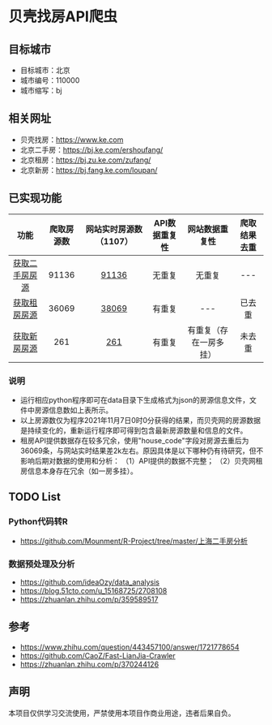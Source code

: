 # 贝壳找房API爬虫

## 目标城市

- 目标城市：北京
- 城市编号：110000
- 城市缩写：bj

## 相关网址
- 贝壳找房：https://www.ke.com
- 北京二手房：https://bj.ke.com/ershoufang/
- 北京租房：https://bj.zu.ke.com/zufang/
- 北京新房：https://bj.fang.ke.com/loupan/

## 已实现功能

|                             功能                             | 爬取房源数 |         网站实时房源数（1107）         | API数据重复性 |     网站数据重复性     | 爬取结果去重 |
| :----------------------------------------------------------: | :--------: | :------------------------------------: | :-----------: | :--------------------: | :----------: |
| [获取二手房房源](https://github.com/SeaEagleI/shell_crawler/blob/master/ershoufang.py) |   91136    | [91136](https://bj.ke.com/ershoufang/) |    无重复     |         无重复         |     ---      |
| [获取租房房源](https://github.com/SeaEagleI/shell_crawler/blob/master/zufang.py) |   36069    | [38069](https://bj.zu.ke.com/zufang/)  |    有重复     |          ---           |    已去重    |
| [获取新房房源](https://github.com/SeaEagleI/shell_crawler/blob/master/newhouse.py) |    261     | [261](https://bj.fang.ke.com/loupan/)  |    有重复     | 有重复（存在一房多挂） |    未去重    |

### 说明
- 运行相应python程序即可在data目录下生成格式为json的房源信息文件，文件中房源信息数如上表所示。
- 以上房源数仅为程序2021年11月7日0时0分获得的结果，而贝壳网的房源数据是持续变化的，重新运行程序即可得到包含最新房源数量和信息的文件。
- 租房API提供数据存在较多冗余，使用"house_code"字段对房源去重后为36069条，与网站实时结果差2k左右。原因具体是以下哪种仍有待研究，但不影响后期对数据的使用和分析：
（1）API提供的数据不完整；
（2）贝壳网租房信息本身存在冗余（如一房多挂）。

## TODO List
### Python代码转R
- https://github.com/Mounment/R-Project/tree/master/上海二手房分析

### 数据预处理及分析
- https://github.com/ideaOzy/data_analysis
- https://blog.51cto.com/u_15168725/2708108
- https://zhuanlan.zhihu.com/p/359589517

## 参考
- https://www.zhihu.com/question/443457100/answer/1721778654
- https://github.com/CaoZ/Fast-LianJia-Crawler
- https://zhuanlan.zhihu.com/p/370244126

## 声明
本项目仅供学习交流使用，严禁使用本项目作商业用途，违者后果自负。

